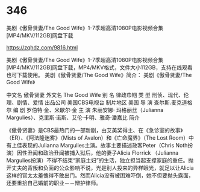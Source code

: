 # 346
美剧《傲骨贤妻/The Good Wife》1-7季超高清1080P电影视频合集[MP4/MKV/112GB]网盘下载

https://zqhdz.com/9816.html

美剧《傲骨贤妻/The Good Wife》1-7季超高清1080P电影视频合集[MP4/MKV/112GB]网盘下载，MP4/MKV格式，文件大小112GB，支持在线观看也可下载使用。
美剧《傲骨贤妻/The Good Wife》简介：
美剧《傲骨贤妻/The Good Wife》

中文名
傲骨贤妻
外文名
The Good Wife
别    名
律政巾帼
类    型
刑侦、现代、伦理、剧情、爱情
出品公司
美国CBS电视台
制片地区
美国
导    演
查尔斯.麦克道格尔
编    剧
罗伯特·金、米歇尔·金
主    演
朱丽安娜· 玛格丽丝（Julianna Margulies）、克里斯·诺斯、艾伦·卡明、雅奇·潘嘉比
简介

《傲骨贤妻》是CBS最热门的一部新剧，由艾美奖得主、在《急诊室的故事》（ER）、《阿法隆迷雾》（Mists of Avalon）和《亡命魔界》（The Lost Room）中有上佳表现的Julianna Margulies主演。故事主要描述政客Peter（Chris Noth扮演）因性丑闻和政治丑闻被捕入狱后，他的妻子Alicia Florrick （Julianna Margulies扮演）不得不结束“家庭主妇”的生活，独立担当起支撑家庭的重任。抛开丈夫的背叛和负面的公众影响不说，光是别人投来的异样眼光，就足以让Alicia这样的官太太羞愧得不敢出门。然而Alicia没有被困难吓倒，她不但要抛头露面，还要重拾自己婚前的职业－－辩护律师。


